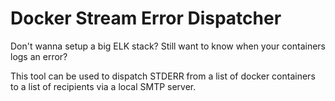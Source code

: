 Docker Stream Error Dispatcher
==============================

Don't wanna setup a big ELK stack? Still want to know when your containers logs an error?

This tool can be used to dispatch STDERR from a list of docker containers to a list of recipients via a local SMTP server.
